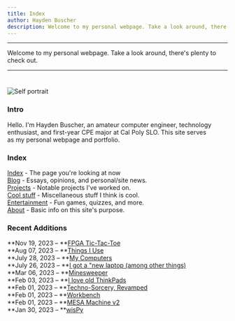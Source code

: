 ```yaml
---
title: Index
author: Hayden Buscher
description: Welcome to my personal webpage. Take a look around, there's plenty to check out.
---
```


<div class="border header">
<hr>
<p>Welcome to my personal webpage. Take a look around, there's plenty to check out.
</p>
<hr>
</div>

<div class="nowrap">
<img class="floatright "style="padding-top:25px;max-height:300px" src="img/selfportrait.jpg" alt="Self portrait"></div>

### Intro
Hello. I'm Hayden Buscher, an amateur computer engineer, technology  
enthusiast, and first-year CPE major at Cal Poly SLO. This site serves  
as my personal webpage and portfolio.

### Index
[Index](index.html) - The page you're looking at now  
[Blog](blog.html) - Essays, opinions, and personal/site news.  
[Projects](projects.html) - Notable projects I've worked on.  
[Cool stuff](coolstuff.html) - Miscellaneous stuff I think is cool.  
[Entertainment](entertainment.html) - Fun games, quizzes, and more.  
[About](about.html) - Basic info on this site's purpose.

### Recent Additions
**Nov 19, 2023 – **[FPGA Tic-Tac-Toe](/projects/tictactoe.html)  
**Aug 07, 2023 – **[Things I Use](/coolstuff/things.html)  
**July 28, 2023 – **[My Computers](/coolstuff/computers.html)  
**July 26, 2023 – **[I got a "new laptop (among other things)](/blog/new-laptop.html)  
**Mar 06, 2023 – **[Minesweeper](/entertainment/mines.html)  
**Feb 03, 2023 – **[I love old ThinkPads](/blog/thinkpads.html)  
**Feb 01, 2023 – **[Techno-Sorcery, Revamped](/blog/revamp.html)  
**Feb 01, 2023 – **[Workbench](/projects/workbench.html)  
**Feb 01, 2023 – **[MESA Machine v2](/projects/mesamachine2.html)  
**Jan 30, 2023 – **[wisPy](/projects/wispy.html)  
